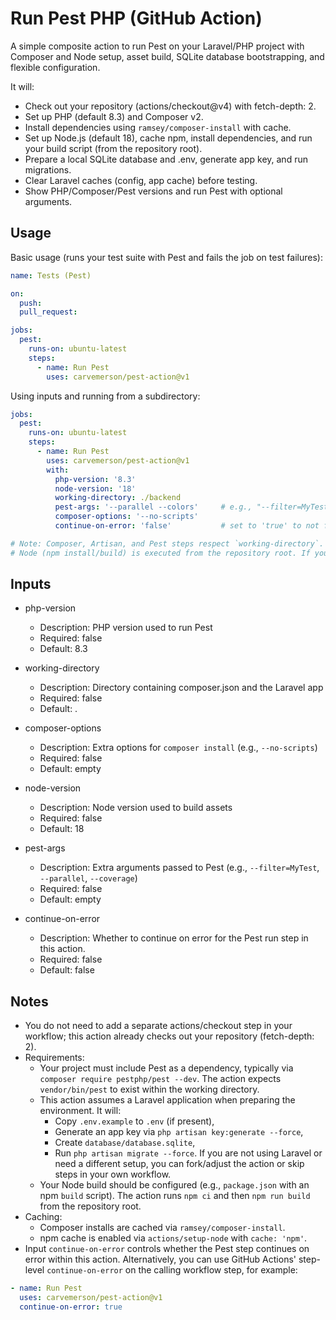# Run Pest PHP (GitHub Action)

A simple composite action to run Pest on your Laravel/PHP project with Composer and Node setup, asset build, SQLite database bootstrapping, and flexible configuration.

It will:
- Check out your repository (actions/checkout@v4) with fetch-depth: 2.
- Set up PHP (default 8.3) and Composer v2.
- Install dependencies using `ramsey/composer-install` with cache.
- Set up Node.js (default 18), cache npm, install dependencies, and run your build script (from the repository root).
- Prepare a local SQLite database and .env, generate app key, and run migrations.
- Clear Laravel caches (config, app cache) before testing.
- Show PHP/Composer/Pest versions and run Pest with optional arguments.

## Usage

Basic usage (runs your test suite with Pest and fails the job on test failures):

```yaml
name: Tests (Pest)

on:
  push:
  pull_request:

jobs:
  pest:
    runs-on: ubuntu-latest
    steps:
      - name: Run Pest
        uses: carvemerson/pest-action@v1
```

Using inputs and running from a subdirectory:

```yaml
jobs:
  pest:
    runs-on: ubuntu-latest
    steps:
      - name: Run Pest
        uses: carvemerson/pest-action@v1
        with:
          php-version: '8.3'
          node-version: '18'
          working-directory: ./backend
          pest-args: '--parallel --colors'     # e.g., "--filter=MyTest" or "--coverage"
          composer-options: '--no-scripts'
          continue-on-error: 'false'           # set to 'true' to not fail the Pest step on failures

# Note: Composer, Artisan, and Pest steps respect `working-directory`.
# Node (npm install/build) is executed from the repository root. If your Node project is elsewhere, run npm in your workflow before this action or open an issue.
```

## Inputs

- php-version
  - Description: PHP version used to run Pest
  - Required: false
  - Default: 8.3

- working-directory
  - Description: Directory containing composer.json and the Laravel app
  - Required: false
  - Default: .

- composer-options
  - Description: Extra options for `composer install` (e.g., `--no-scripts`)
  - Required: false
  - Default: empty

- node-version
  - Description: Node version used to build assets
  - Required: false
  - Default: 18

- pest-args
  - Description: Extra arguments passed to Pest (e.g., `--filter=MyTest`, `--parallel`, `--coverage`)
  - Required: false
  - Default: empty

- continue-on-error
  - Description: Whether to continue on error for the Pest run step in this action.
  - Required: false
  - Default: false

## Notes

- You do not need to add a separate actions/checkout step in your workflow; this action already checks out your repository (fetch-depth: 2).
- Requirements:
  - Your project must include Pest as a dependency, typically via `composer require pestphp/pest --dev`. The action expects `vendor/bin/pest` to exist within the working directory.
  - This action assumes a Laravel application when preparing the environment. It will:
    - Copy `.env.example` to `.env` (if present),
    - Generate an app key via `php artisan key:generate --force`,
    - Create `database/database.sqlite`,
    - Run `php artisan migrate --force`.
    If you are not using Laravel or need a different setup, you can fork/adjust the action or skip steps in your own workflow.
  - Your Node build should be configured (e.g., `package.json` with an npm `build` script). The action runs `npm ci` and then `npm run build` from the repository root.
- Caching:
  - Composer installs are cached via `ramsey/composer-install`.
  - npm cache is enabled via `actions/setup-node` with `cache: 'npm'`.
- Input `continue-on-error` controls whether the Pest step continues on error within this action. Alternatively, you can use GitHub Actions' step-level `continue-on-error` on the calling workflow step, for example:

```yaml
- name: Run Pest
  uses: carvemerson/pest-action@v1
  continue-on-error: true
```
